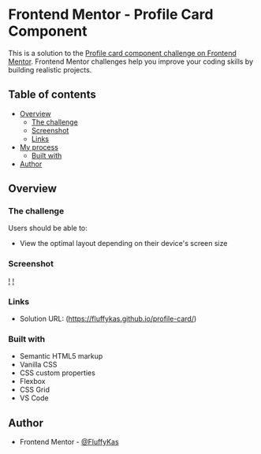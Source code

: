 # Frontend Mentor - Profile Card Component

This is a solution to the [Profile card component challenge on Frontend Mentor](https://www.frontendmentor.io/challenges/profile-card-component-8JqbgoU62). Frontend Mentor challenges help you improve your coding skills by building realistic projects. 

## Table of contents

- [Overview](#overview)
  - [The challenge](#the-challenge)
  - [Screenshot](#screenshot)
  - [Links](#links)
- [My process](#my-process)
  - [Built with](#built-with)
- [Author](#author)

## Overview

### The challenge

Users should be able to:

- View the optimal layout depending on their device's screen size

### Screenshot

[!](.screenshots/card-component-desktop.png)
[!](.screenshots/card-component-mobile.png)

### Links

- Solution URL: (https://fluffykas.github.io/profile-card/)

### Built with

- Semantic HTML5 markup
- Vanilla CSS
- CSS custom properties
- Flexbox
- CSS Grid
- VS Code

## Author

- Frontend Mentor - [@FluffyKas](https://www.frontendmentor.io/profile/FluffyKas)

